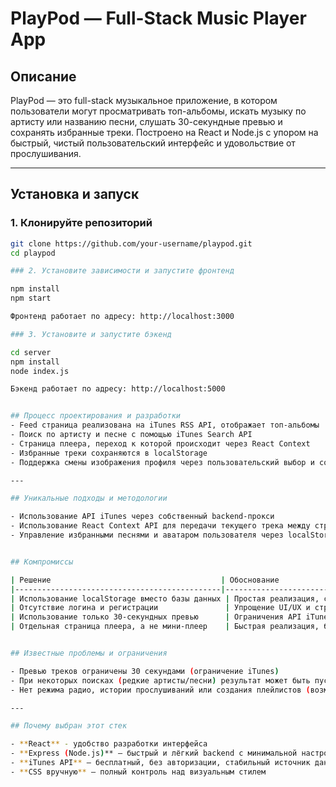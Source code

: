 # PlayPod — Full-Stack Music Player App

## Описание

PlayPod — это full-stack музыкальное приложение, в котором пользователи могут просматривать топ-альбомы, искать музыку по артисту или названию песни, слушать 30-секундные превью и сохранять избранные треки. Построено на React и Node.js с упором на быстрый, чистый пользовательский интерфейс и удовольствие от прослушивания.

---

## Установка и запуск

### 1. Клонируйте репозиторий

```bash
git clone https://github.com/your-username/playpod.git
cd playpod

### 2. Установите зависимости и запустите фронтенд

npm install
npm start

Фронтенд работает по адресу: http://localhost:3000

### 3. Установите и запустите бэкенд

cd server
npm install
node index.js

Бэкенд работает по адресу: http://localhost:5000


## Процесс проектирования и разработки
- Feed страница реализована на iTunes RSS API, отображает топ-альбомы
- Поиск по артисту и песне с помощью iTunes Search API
- Cтраница плеера, переход к которой происходит через React Context
- Избранные треки сохраняются в localStorage
- Поддержка смены изображения профиля через пользовательский выбор и сохранение

---

## Уникальные подходы и методологии

- Использование API iTunes через собственный backend-прокси
- Использование React Context API для передачи текущего трека между страницами
- Управление избранными песнями и аватаром пользователя через localStorage без регистрации


## Компромиссы

| Решение                                      | Обоснование                                                |
|----------------------------------------------|-------------------------------------------------------------|
| Использование localStorage вместо базы данных | Простая реализация, соответствие требованиям задания        |
| Отсутствие логина и регистрации               | Упрощение UI/UX и структуры приложения                      |
| Использование только 30-секундных превью      | Ограничения API iTunes, но достаточно для демонстрации     |
| Отдельная страница плеера, а не мини-плеер    | Быстрая реализация, более чистая навигация                 |


## Известные проблемы и ограничения

- Превью треков ограничены 30 секундами (ограничение iTunes)
- При некоторых поисках (редкие артисты/песни) результат может быть пустым
- Нет режима радио, истории прослушиваний или создания плейлистов (возможное расширение)

---

## Почему выбран этот стек

- **React** - удобство разработки интерфейса
- **Express (Node.js)** — быстрый и лёгкий backend с минимальной настройкой
- **iTunes API** — бесплатный, без авторизации, стабильный источник данных
- **CSS вручную** — полный контроль над визуальным стилем